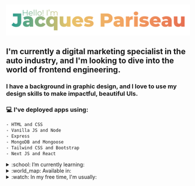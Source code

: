 ![Banner](./img/githubBanner.png)

## I'm currently a digital marketing specialist in the auto industry, and I'm looking to dive into the world of frontend engineering.

### I have a background in graphic design, and I love to use my design skills to make impactful, beautiful UIs.

### :computer: I've deployed apps using: 
    - HTML and CSS
    - Vanilla JS and Node 
    - Express
    - MongoDB and Mongoose
    - Tailwind CSS and Bootstrap 
    - Next JS and React


<details>
    <summary>:school: I’m currently learning:</summary>

    - More about React
    - React frameworks
</details>

<details>
    <summary>:world_map: Available in:</summary>

    - :us: :uk: English
    - :fr: Français
    - :cn: 中文
</details>

<details>
    <summary>:watch: In my free time, I'm usually:</summary>

    - Playing piano
    - Taking photos
    - Running
    - Cooking
</details>

